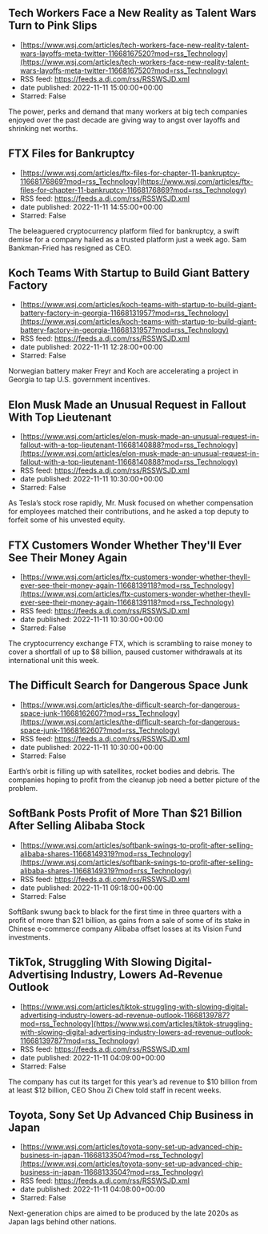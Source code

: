 ## Tech Workers Face a New Reality as Talent Wars Turn to Pink Slips
 - [https://www.wsj.com/articles/tech-workers-face-new-reality-talent-wars-layoffs-meta-twitter-11668167520?mod=rss_Technology](https://www.wsj.com/articles/tech-workers-face-new-reality-talent-wars-layoffs-meta-twitter-11668167520?mod=rss_Technology)
 - RSS feed: https://feeds.a.dj.com/rss/RSSWSJD.xml
 - date published: 2022-11-11 15:00:00+00:00
 - Starred: False

The power, perks and demand that many workers at big tech companies enjoyed over the past decade are giving way to angst over layoffs and shrinking net worths.

## FTX Files for Bankruptcy
 - [https://www.wsj.com/articles/ftx-files-for-chapter-11-bankruptcy-11668176869?mod=rss_Technology](https://www.wsj.com/articles/ftx-files-for-chapter-11-bankruptcy-11668176869?mod=rss_Technology)
 - RSS feed: https://feeds.a.dj.com/rss/RSSWSJD.xml
 - date published: 2022-11-11 14:55:00+00:00
 - Starred: False

The beleaguered cryptocurrency platform filed for bankruptcy, a swift demise for a company hailed as a trusted platform just a week ago. Sam Bankman-Fried has resigned as CEO.

## Koch Teams With Startup to Build Giant Battery Factory
 - [https://www.wsj.com/articles/koch-teams-with-startup-to-build-giant-battery-factory-in-georgia-11668131957?mod=rss_Technology](https://www.wsj.com/articles/koch-teams-with-startup-to-build-giant-battery-factory-in-georgia-11668131957?mod=rss_Technology)
 - RSS feed: https://feeds.a.dj.com/rss/RSSWSJD.xml
 - date published: 2022-11-11 12:28:00+00:00
 - Starred: False

Norwegian battery maker Freyr and Koch are accelerating a project in Georgia to tap U.S. government incentives.

## Elon Musk Made an Unusual Request in Fallout With Top Lieutenant
 - [https://www.wsj.com/articles/elon-musk-made-an-unusual-request-in-fallout-with-a-top-lieutenant-11668140888?mod=rss_Technology](https://www.wsj.com/articles/elon-musk-made-an-unusual-request-in-fallout-with-a-top-lieutenant-11668140888?mod=rss_Technology)
 - RSS feed: https://feeds.a.dj.com/rss/RSSWSJD.xml
 - date published: 2022-11-11 10:30:00+00:00
 - Starred: False

As Tesla’s stock rose rapidly, Mr. Musk focused on whether compensation for employees matched their contributions, and he asked a top deputy to forfeit some of his unvested equity.

## FTX Customers Wonder Whether They'll Ever See Their Money Again
 - [https://www.wsj.com/articles/ftx-customers-wonder-whether-theyll-ever-see-their-money-again-11668139118?mod=rss_Technology](https://www.wsj.com/articles/ftx-customers-wonder-whether-theyll-ever-see-their-money-again-11668139118?mod=rss_Technology)
 - RSS feed: https://feeds.a.dj.com/rss/RSSWSJD.xml
 - date published: 2022-11-11 10:30:00+00:00
 - Starred: False

The cryptocurrency exchange FTX, which is scrambling to raise money to cover a shortfall of up to $8 billion, paused customer withdrawals at its international unit this week.

## The Difficult Search for Dangerous Space Junk
 - [https://www.wsj.com/articles/the-difficult-search-for-dangerous-space-junk-11668162607?mod=rss_Technology](https://www.wsj.com/articles/the-difficult-search-for-dangerous-space-junk-11668162607?mod=rss_Technology)
 - RSS feed: https://feeds.a.dj.com/rss/RSSWSJD.xml
 - date published: 2022-11-11 10:30:00+00:00
 - Starred: False

Earth’s orbit is filling up with satellites, rocket bodies and debris. The companies hoping to profit from the cleanup job need a better picture of the problem.

## SoftBank Posts Profit of More Than $21 Billion After Selling Alibaba Stock
 - [https://www.wsj.com/articles/softbank-swings-to-profit-after-selling-alibaba-shares-11668149319?mod=rss_Technology](https://www.wsj.com/articles/softbank-swings-to-profit-after-selling-alibaba-shares-11668149319?mod=rss_Technology)
 - RSS feed: https://feeds.a.dj.com/rss/RSSWSJD.xml
 - date published: 2022-11-11 09:18:00+00:00
 - Starred: False

SoftBank swung back to black for the first time in three quarters with a profit of more than $21 billion, as gains from a sale of some of its stake in Chinese e-commerce company Alibaba offset losses at its Vision Fund investments.

## TikTok, Struggling With Slowing Digital-Advertising Industry, Lowers Ad-Revenue Outlook
 - [https://www.wsj.com/articles/tiktok-struggling-with-slowing-digital-advertising-industry-lowers-ad-revenue-outlook-11668139787?mod=rss_Technology](https://www.wsj.com/articles/tiktok-struggling-with-slowing-digital-advertising-industry-lowers-ad-revenue-outlook-11668139787?mod=rss_Technology)
 - RSS feed: https://feeds.a.dj.com/rss/RSSWSJD.xml
 - date published: 2022-11-11 04:09:00+00:00
 - Starred: False

The company has cut its target for this year’s ad revenue to $10 billion from at least $12 billion, CEO Shou Zi Chew told staff in recent weeks.

## Toyota, Sony Set Up Advanced Chip Business in Japan
 - [https://www.wsj.com/articles/toyota-sony-set-up-advanced-chip-business-in-japan-11668133504?mod=rss_Technology](https://www.wsj.com/articles/toyota-sony-set-up-advanced-chip-business-in-japan-11668133504?mod=rss_Technology)
 - RSS feed: https://feeds.a.dj.com/rss/RSSWSJD.xml
 - date published: 2022-11-11 04:08:00+00:00
 - Starred: False

Next-generation chips are aimed to be produced by the late 2020s as Japan lags behind other nations.
